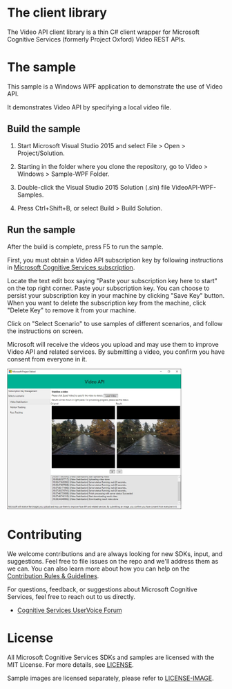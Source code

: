 The client library
==================

The Video API client library is a thin C\# client wrapper for Microsoft Cognitive Services (formerly Project Oxford) Video
REST APIs.  

The sample
==========

This sample is a Windows WPF application to demonstrate the use of Video API.

It demonstrates Video API by specifying a local video file.

Build the sample
----------------

1.  Start Microsoft Visual Studio 2015 and select File \> Open \>
    Project/Solution.

2.  Starting in the folder where you clone the repository, go to Video \> Windows
    \> Sample-WPF Folder.

3.  Double-click the Visual Studio 2015 Solution (.sln) file
    VideoAPI-WPF-Samples.

4.  Press Ctrl+Shift+B, or select Build \> Build Solution.

Run the sample
--------------

After the build is complete, press F5 to run the sample.

First, you must obtain a Video API subscription key by following instructions in [Microsoft Cognitive Services subscription](<https://www.microsoft.com/cognitive-services/en-us/sign-up>).

Locate the text edit box saying "Paste your subscription key here to start" on
the top right corner. Paste your subscription key. You can choose to persist
your subscription key in your machine by clicking "Save Key" button. When you
want to delete the subscription key from the machine, click "Delete Key" to
remove it from your machine.

Click on "Select Scenario" to use samples of different scenarios, and
follow the instructions on screen.

Microsoft will receive the videos you upload and may use them to improve Video
API and related services. By submitting a video, you confirm you have consent
from everyone in it.

<img src="SampleScreenshots/SampleRunning.png" width="80%"/>

Contributing
============
We welcome contributions and are always looking for new SDKs, input, and
suggestions. Feel free to file issues on the repo and we'll address them as we can. You can also learn more about how you can help on the [Contribution
Rules & Guidelines](</CONTRIBUTING.md>).

For questions, feedback, or suggestions about Microsoft Cognitive Services, feel free to reach out to us directly.

-   [Cognitive Services UserVoice Forum](<https://cognitive.uservoice.com>)

License
=======

All Microsoft Cognitive Services SDKs and samples are licensed with the MIT License. For more details, see
[LICENSE](</LICENSE.md>).

Sample images are licensed separately, please refer to [LICENSE-IMAGE](</LICENSE-IMAGE.md>).
